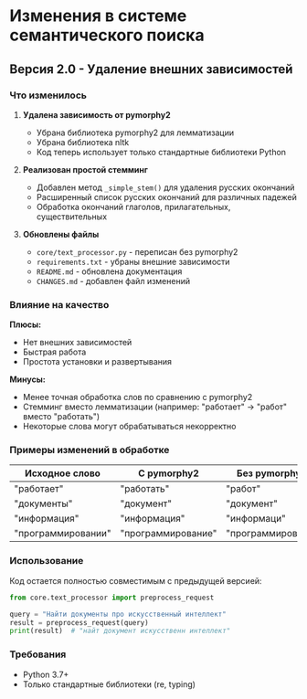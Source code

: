# Изменения в системе семантического поиска

## Версия 2.0 - Удаление внешних зависимостей

### Что изменилось

1. **Удалена зависимость от pymorphy2**
   - Убрана библиотека pymorphy2 для лемматизации
   - Убрана библиотека nltk
   - Код теперь использует только стандартные библиотеки Python

2. **Реализован простой стемминг**
   - Добавлен метод `_simple_stem()` для удаления русских окончаний
   - Расширенный список русских окончаний для различных падежей
   - Обработка окончаний глаголов, прилагательных, существительных

3. **Обновлены файлы**
   - `core/text_processor.py` - переписан без pymorphy2
   - `requirements.txt` - убраны внешние зависимости
   - `README.md` - обновлена документация
   - `CHANGES.md` - добавлен файл изменений

### Влияние на качество

**Плюсы:**
- Нет внешних зависимостей
- Быстрая работа
- Простота установки и развертывания

**Минусы:**
- Менее точная обработка слов по сравнению с pymorphy2
- Стемминг вместо лемматизации (например: "работает" → "работ" вместо "работать")
- Некоторые слова могут обрабатываться некорректно

### Примеры изменений в обработке

| Исходное слово | С pymorphy2 | Без pymorphy2 |
|---|---|---|
| "работает" | "работать" | "работ" |
| "документы" | "документ" | "документ" |
| "информация" | "информация" | "информаци" |
| "программировании" | "программирование" | "программировани" |

### Использование

Код остается полностью совместимым с предыдущей версией:

```python
from core.text_processor import preprocess_request

query = "Найти документы про искусственный интеллект"
result = preprocess_request(query)
print(result)  # "найт документ искусственн интеллект"
```

### Требования

- Python 3.7+
- Только стандартные библиотеки (re, typing)

